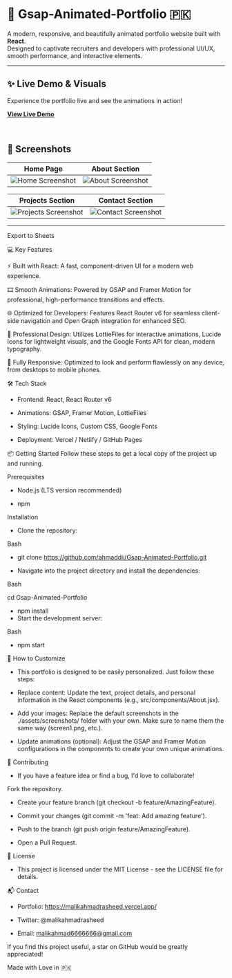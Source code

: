 # 🚀 Gsap-Animated-Portfolio  🇵🇰

A modern, responsive, and beautifully animated portfolio website built with **React**.  
Designed to captivate recruiters and developers with professional UI/UX, smooth performance, and interactive elements.  

---

## ✨ Live Demo & Visuals  

Experience the portfolio live and see the animations in action!  

[**View Live Demo**](https://malikahmadrasheed.vercel.app/)

<br>

## 📸 Screenshots  

| Home Page | About Section |
|-----------|---------------|
| ![Home Screenshot](https://github.com/user-attachments/assets/3685f648-0e73-4b82-8522-ca1ecb3ffa3d) | ![About Screenshot](https://github.com/user-attachments/assets/3d14e56f-67e4-4522-be77-66777bb75073) |

| Projects Section | Contact Section |
|------------------|-----------------|
| ![Projects Screenshot](https://github.com/user-attachments/assets/cdde0ab2-ad74-4a54-8334-caaab62d034c) | ![Contact Screenshot](https://github.com/user-attachments/assets/1d5a8d75-fff0-454b-916a-742ce29e5fc6) |

---



Export to Sheets


💻 Key Features

⚡️ Built with React: A fast, component-driven UI for a modern web experience.

🎞️ Smooth Animations: Powered by GSAP and Framer Motion for professional, high-performance transitions and effects.

🌐 Optimized for Developers: Features React Router v6 for seamless client-side navigation and Open Graph integration for enhanced SEO.

🎨 Professional Design: Utilizes LottieFiles for interactive animations, Lucide Icons for lightweight visuals, and the Google Fonts API for clean, modern typography.

📱 Fully Responsive: Optimized to look and perform flawlessly on any device, from desktops to mobile phones.

🛠️ Tech Stack

- Frontend: React, React Router v6

- Animations: GSAP, Framer Motion, LottieFiles

- Styling: Lucide Icons, Custom CSS, Google Fonts

- Deployment: Vercel / Netlify / GitHub Pages



📦 Getting Started
Follow these steps to get a local copy of the project up and running.

Prerequisites
- Node.js (LTS version recommended)

- npm

Installation

- Clone the repository:

Bash

- git clone https://github.com/ahmaddii/Gsap-Animated-Portfolio.git

- Navigate into the project directory and install the dependencies:

Bash

cd Gsap-Animated-Portfolio

- npm install
- Start the development server:

Bash

- npm start


🎨 How to Customize

- This portfolio is designed to be easily personalized. Just follow these steps:

- Replace content: Update the text, project details, and personal information in the React components (e.g., src/components/About.jsx).

- Add your images: Replace the default screenshots in the ./assets/screenshots/ folder with your own. Make sure to name them the same way (screen1.png, etc.).

- Update animations (optional): Adjust the GSAP and Framer Motion configurations in the components to create your own unique animations.


🙌 Contributing

- If you have a feature idea or find a bug, I'd love to collaborate!


Fork the repository.

- Create your feature branch (git checkout -b feature/AmazingFeature).

- Commit your changes (git commit -m 'feat: Add amazing feature').

- Push to the branch (git push origin feature/AmazingFeature).

- Open a Pull Request.



📄 License

- This project is licensed under the MIT License - see the LICENSE file for details.



📬 Contact

- Portfolio: https://malikahmadrasheed.vercel.app/

- Twitter: @malikahmadrasheed

- Email: malikahmad6666666@gmail.com



If you find this project useful, a star on GitHub would be greatly appreciated!

Made with Love in 🇵🇰
